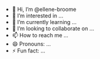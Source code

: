 - 👋 Hi, I’m @ellene-broome
- 👀 I’m interested in ...
- 🌱 I’m currently learning ...
- 💞️ I’m looking to collaborate on ...
- 📫 How to reach me ...
- 😄 Pronouns: ...
- ⚡ Fun fact: ...

<!---
ellene-broome/ellene-broome 
#is a ✨ special ✨ repository because its `README.md` (this file) appears on your GitHub profile.
You can click the Preview link to take a look at your changes.
--->
